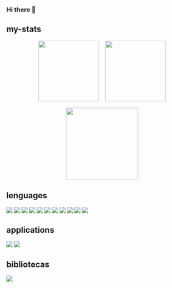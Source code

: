 ### Hi there 👋

<!--
**CarlosNaranjoMx/CarlosNaranjoMx** is a ✨ _special_ ✨ repository because its `README.md` (this file) appears on your GitHub profile.

Here are some ideas to get you started:

- 🔭 I’m currently working on ...
- 🌱 I’m currently learning ...
- 👯 I’m looking to collaborate on ...
- 🤔 I’m looking for help with ...
- 💬 Ask me about ...
- 📫 How to reach me: ...
- 😄 Pronouns: ...
- ⚡ Fun fact: ...
-->

## my-stats
<div align="center" >
 <img height=160 align="center" src="https://github-readme-stats.vercel.app/api?username=CarlosNaranjoMx&theme=one_dark_pro"/>&nbsp&nbsp&nbsp
 <img height=160 align="center" src="https://streak-stats.demolab.com?user=CarlosNaranjoMx&theme=dark&date_format=j%20M%5B%20Y%5D"/><br><br>
 <img height=190 align="center" src="https://github-readme-stats.vercel.app/api/top-langs?username=CarlosNaranjoMx&layout=compact&langs_count=6&card_width=320&hide=perl,c,shell&theme=codeSTACKr"/>
</div>

## lenguages
<div>
 <!-- <img src="https://img.shields.io/badge/java-B07219.svg?style=for-the-badge?style=for-the-badge&logo=openjdk&logoColor=white"> -->
 <img src="https://img.shields.io/badge/java-B07219?logo=openjdk&logoColor=white">
 <img src="https://img.shields.io/badge/python-3670A0?logo=python&logoColor=ffdd54">
 <img src="https://img.shields.io/badge/JavaScript-F7DF1E?logo=javascript&logoColor=black">
 <img src="https://img.shields.io/badge/css3-1572B6?logo=css3&logoColor=black">
 <img src="https://img.shields.io/badge/PHP-777BB4?logo=php&logoColor=white">
 <img src="https://img.shields.io/badge/Haskell-5e5086?logo=haskell&logoColor=white">
 <img src="https://img.shields.io/badge/c-%2300599C.svg?logo=c&logoColor=white">
 <img src="https://img.shields.io/badge/powershell-4477CF?logo=powershell&logoColor=white">
 <img src="https://img.shields.io/badge/shell-1ED760?logo=shell&logoColor=white">
 <img src="https://img.shields.io/badge/latex-008080?logo=latex&logoColor=white">
 <img src="https://img.shields.io/badge/thymeleaf-005F0F?logo=thymeleaf&logoColor=white">
</div>

## applications
<div>
 <img src="https://img.shields.io/badge/postman-FF6C37?logo=postman&logoColor=white">
 <img src="https://img.shields.io/badge/adobephotoshop-31A8FF?logo=adobephotoshop&logoColor=white">
</div>

## bibliotecas

<div>
 <img src="https://img.shields.io/badge/threedotjs-000000?logo=threedotjs&logoColor=white">
</div>
